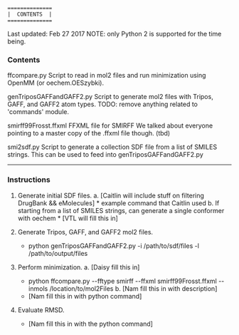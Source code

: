 
    ==============
    |  CONTENTS  |
    ==============
    
Last updated: Feb 27 2017
NOTE: only Python 2 is supported for the time being.


### Contents

ffcompare.py
    Script to read in mol2 files and run minimization using OpenMM (or oechem.OESzybki).

genTriposGAFFandGAFF2.py
    Script to generate mol2 files with Tripos, GAFF, and GAFF2 atom types.
    TODO: remove anything related to 'commands' module.

smirff99Frosst.ffxml
    FFXML file for SMIRFF
    We talked about everyone pointing to a master copy of the .ffxml file though. (tbd)

smi2sdf.py
    Script to generate a collection SDF file from a list of SMILES strings.
    This can be used to feed into genTriposGAFFandGAFF2.py

___________________________________________________________________________

### Instructions

1. Generate initial SDF files.
    a. [Caitlin will include stuff on filtering DrugBank && eMolecules]
       * example command that Caitlin used
    b. If starting from a list of SMILES strings, can generate a single conformer with oechem
       * [VTL will fill this in]
   
2. Generate Tripos, GAFF, and GAFF2 mol2 files.
   * python genTriposGAFFandGAFF2.py -i /path/to/sdf/files -l /path/to/output/files
   
3. Perform minimization.
   a. [Daisy fill this in]
      * python ffcompare.py --fftype smirff --ffxml smirff99Frosst.ffxml --inmols /location/to/mol2Files
   b. [Nam fill this in with description]
      * [Nam fill this in with python command]
      
4. Evaluate RMSD.
   * [Nam fill this in with the python command]
